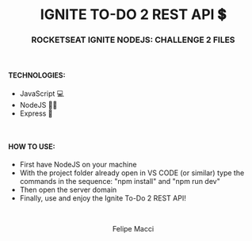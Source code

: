 <h1 align="center">IGNITE TO-DO 2 REST API 💲</h1>
<h3 align="center">ROCKETSEAT IGNITE NODEJS: CHALLENGE 2 FILES</h3>

<br />

#### TECHNOLOGIES:
- JavaScript 💻
- NodeJS 🐱‍👤
- Express 🔗

<br />

#### HOW TO USE:
* First have NodeJS on your machine
* With the project folder already open in VS CODE (or similar) type the commands in the sequence: "npm install" and "npm run dev"
* Then open the server domain
* Finally, use and enjoy the Ignite To-Do 2 REST API!

<br />

<p align="center">Felipe Macci</p>
